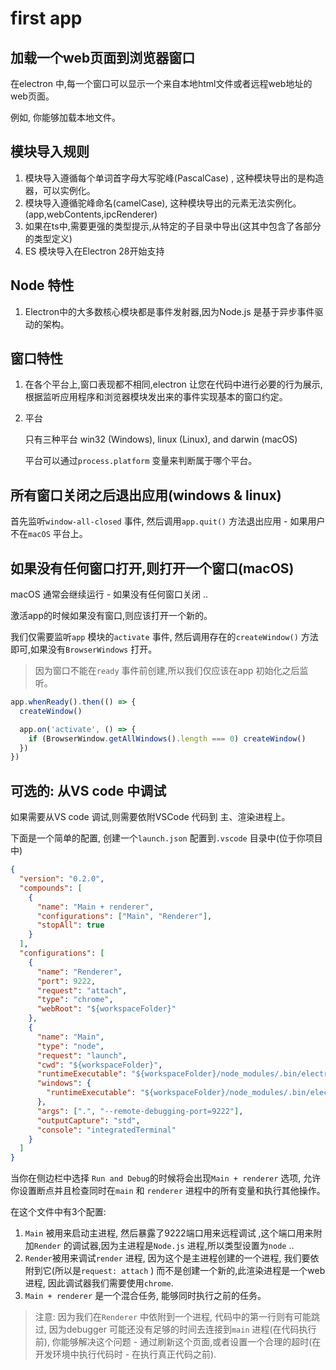 # first app

## 加载一个web页面到浏览器窗口

在electron 中,每一个窗口可以显示一个来自本地html文件或者远程web地址的web页面。

例如, 你能够加载本地文件。


## 模块导入规则

1. 模块导入遵循每个单词首字母大写驼峰(PascalCase) , 这种模块导出的是构造器，可以实例化。
2. 模块导入遵循驼峰命名(camelCase), 这种模块导出的元素无法实例化。(app,webContents,ipcRenderer)
3. 如果在ts中,需要更强的类型提示,从特定的子目录中导出(这其中包含了各部分的类型定义)
4. ES 模块导入在Electron 28开始支持

## Node 特性
1. Electron中的大多数核心模块都是事件发射器,因为Node.js 是基于异步事件驱动的架构。
## 窗口特性

1. 在各个平台上,窗口表现都不相同,electron 让您在代码中进行必要的行为展示,根据监听应用程序和浏览器模块发出来的事件实现基本的窗口约定。
2. 平台

    只有三种平台 win32 (Windows), linux (Linux), and darwin (macOS)

    平台可以通过`process.platform` 变量来判断属于哪个平台。

## 所有窗口关闭之后退出应用(windows & linux)

首先监听`window-all-closed` 事件, 然后调用`app.quit()` 方法退出应用 - 如果用户不在`macOS` 平台上。


## 如果没有任何窗口打开,则打开一个窗口(macOS)

macOS 通常会继续运行 - 如果没有任何窗口关闭 ..

激活app的时候如果没有窗口,则应该打开一个新的。

我们仅需要监听`app` 模块的`activate` 事件, 然后调用存在的`createWindow()` 方法即可,如果没有`BrowserWindows` 打开。

> 因为窗口不能在`ready` 事件前创建,所以我们仅应该在app 初始化之后监听。

```js
app.whenReady().then(() => {
  createWindow()

  app.on('activate', () => {
    if (BrowserWindow.getAllWindows().length === 0) createWindow()
  })
})
```


## 可选的: 从VS code 中调试

如果需要从VS code 调试,则需要依附VSCode 代码到 主、渲染进程上。

下面是一个简单的配置,  创建一个`launch.json` 配置到`.vscode` 目录中(位于你项目中)
```json
{
  "version": "0.2.0",
  "compounds": [
    {
      "name": "Main + renderer",
      "configurations": ["Main", "Renderer"],
      "stopAll": true
    }
  ],
  "configurations": [
    {
      "name": "Renderer",
      "port": 9222,
      "request": "attach",
      "type": "chrome",
      "webRoot": "${workspaceFolder}"
    },
    {
      "name": "Main",
      "type": "node",
      "request": "launch",
      "cwd": "${workspaceFolder}",
      "runtimeExecutable": "${workspaceFolder}/node_modules/.bin/electron",
      "windows": {
        "runtimeExecutable": "${workspaceFolder}/node_modules/.bin/electron.cmd"
      },
      "args": [".", "--remote-debugging-port=9222"],
      "outputCapture": "std",
      "console": "integratedTerminal"
    }
  ]
}
```
当你在侧边栏中选择 `Run and Debug`的时候将会出现`Main + renderer` 选项, 允许你设置断点并且检查同时在`main` 和 `renderer` 进程中的所有变量和执行其他操作。

在这个文件中有3个配置:

1. `Main` 被用来启动主进程, 然后暴露了9222端口用来远程调试 ,这个端口用来附加`Render` 的调试器,因为主进程是`Node.js` 进程,所以类型设置为`node` ..
2. `Render`被用来调试`render` 进程, 因为这个是主进程创建的一个进程, 我们要依附到它(所以是`request: attach` ) 而不是创建一个新的,此渲染进程是一个web 进程,
因此调试器我们需要使用`chrome`.
3. `Main + renderer` 是一个混合任务, 能够同时执行之前的任务。

> 注意: 因为我们在`Renderer` 中依附到一个进程, 代码中的第一行则有可能跳过, 因为debugger 可能还没有足够的时间去连接到`main` 进程(在代码执行前),
> 你能够解决这个问题 - 通过刷新这个页面,或者设置一个合理的超时(在开发环境中执行代码时 - 在执行真正代码之前).

























































